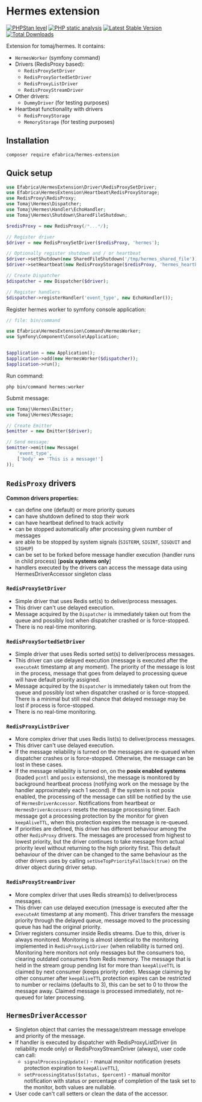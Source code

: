 # Hermes extension

[![PHPStan level](https://img.shields.io/badge/PHPStan-level:%20max-brightgreen.svg)](https://github.com/efabrica-team/hermes-extension/actions?query=workflow%3A"PHP+static+analysis")
[![PHP static analysis](https://github.com/efabrica-team/hermes-extension/workflows/PHP%20static%20analysis/badge.svg)](https://github.com/efabrica-team/hermes-extension/actions?query=workflow%3A"PHP+static+analysis")
[![Latest Stable Version](https://img.shields.io/packagist/v/efabrica/hermes-extension.svg)](https://packagist.org/packages/efabrica/hermes-extension)
[![Total Downloads](https://img.shields.io/packagist/dt/efabrica/hermes-extension.svg?style=flat-square)](https://packagist.org/packages/efabrica/hermes-extension)

Extension for tomaj/hermes. It contains:
- `HermesWorker` (symfony command)
- Drivers (RedisProxy based):
  - `RedisProxySetDriver`
  - `RedisProxySortedSetDriver`
  - `RedisProxyListDriver`
  - `RedisProxyStreamDriver`
- Other drivers:
  - `DummyDriver` (for testing purposes)
- Heartbeat functionality with drivers
  - `RedisProxyStorage`
  - `MemoryStorage` (for testing purposes)

## Installation
```shell
composer require efabrica/hermes-extension
```

## Quick setup

```php
use Efabrica\HermesExtension\Driver\RedisProxySetDriver;
use Efabrica\HermesExtension\Heartbeat\RedisProxyStorage;
use RedisProxy\RedisProxy;
use Tomaj\Hermes\Dispatcher;
use Tomaj\Hermes\Handler\EchoHandler;
use Tomaj\Hermes\Shutdown\SharedFileShutdown;

$redisProxy = new RedisProxy(/*...*/);

// Register driver
$driver = new RedisProxySetDriver($redisProxy, 'hermes');

// Optionally register shutdown and / or heartbeat
$driver->setShutdown(new SharedFileShutdown('/tmp/hermes_shared_file'));
$driver->setHeartbeat(new RedisProxyStorage($redisProxy, 'hermes_heartbeat'));

// Create Dispatcher
$dispatcher = new Dispatcher($driver);

// Register handlers
$dispatcher->registerHandler('event_type', new EchoHandler());
```

Register hermes worker to symfony console application:
```php
// file: bin/command

use Efabrica\HermesExtension\Command\HermesWorker;
use Symfony\Component\Console\Application;


$application = new Application();
$application->add(new HermesWorker($dispatcher));
$application->run();
```

Run command:
```shell
php bin/command hermes:worker
```
Submit message:
```php
use Tomaj\Hermes\Emitter;
use Tomaj\Hermes\Message;

// Create Emitter
$emitter = new Emitter($driver);

// Send message:
$emitter->emit(new Message(
    'event_type',
    ['body' => 'This is a message!']
));
```

## `RedisProxy` drivers

**Common drivers properties:**
- can define one (default) or more priority queues
- can have shutdown defined to stop their work
- can have heartbeat defined to track activity
- can be stopped automatically after processing given number of messages
- are able to be stopped by system signals (`SIGTERM`, `SIGINT`, `SIGQUIT` and `SIGHUP`)
- can be set to be forked before message handler execution (handler runs in child process) [**posix systems only**]
- handlers executed by the drivers can access the message data using HermesDriverAccessor singleton class

### `RedisProxySetDriver`

- Simple driver that uses Redis set(s) to deliver/process messages.
- This driver can't use delayed execution.
- Message acquired by the `Dispatcher` is immediately taken out from the queue and possibly lost when dispatcher crashed
  or is force-stopped.
- There is no real-time monitoring.

### `RedisProxySortedSetDriver`

- Simple driver that uses Redis sorted set(s) to deliver/process messages.
- This driver can use delayed execution (message is executed after the `executeAt` timestamp at any moment). The
  priority of the message is lost in the process, message that goes from delayed to processing queue will have default
  priority assigned.
- Message acquired by the `Dispatcher` is immediately taken out from the queue and possibly lost when dispatcher crashed
  or is force-stopped. There is a minimal but still real chance that delayed message may be lost if process is
  force-stopped.
- There is no real-time monitoring.

### `RedisProxyListDriver`

- More complex driver that uses Redis list(s) to deliver/process messages.
- This driver can't use delayed execution.
- If the message reliability is turned on the messages are re-queued when dispatcher crashes or is force-stopped. 
  Otherwise, the message can be lost in these cases.
- If the message reliability is turned on, on the **posix enabled systems** (loaded `pcntl` and `posix` extensions),
  the message is monitored by background heartbeat process (notifying work on the message by the handler approximately
  each 1 second). If the system is not posix enabled, the processing of the message can still be notified by the use
  of `HermesDriverAccessor`. Notifications from heartbeat or `HermesDriverAccessors` resets the message processing
  timer. Each message got a processing protection by the monitor for given `keepAliveTTL`, when this protection expires
  the message is re-queued.
- If priorities are defined, this driver has different behaviour among the other `RedisProxy` drivers. The messages are
  processed from highest to lowest priority, but the driver continues to take message from actual priority level without
  returning to the high priority first. This default behaviour of the driver can be changed to the same behaviour as the
  other drivers uses by calling `setUseTopPriorityFallback(true)` on the driver object during driver setup.

### `RedisProxyStreamDriver`

- More complex driver that uses Redis stream(s) to deliver/process messages.
- This driver can use delayed execution (message is executed after the `executeAt` timestamp at any moment). This driver
  transfers the message priority through the delayed queue, message moved to the processing queue has had the original
  priority.
- Driver registers consumer inside Redis streams. Due to this, driver is always monitored.
  Monitoring is almost identical to the monitoring implemented in `RedisProxyListDriver` (when reliability is turned on).
  Monitoring here monitors not only messages but the consumers too, clearing outdated consumers from Redis memory.
  The message that is held in the stream group pending list for more than `keepAliveTTL` is claimed by next consumer
  (keeps priority order). Message claiming by other consumer after `keepAliveTTL` protection expires can be restricted to
  number or reclaims (defaults to 3), this can be set to 0 to throw the message away.
  Claimed message is processed immediately, not re-queued for later processing.

## `HermesDriverAccessor`

- Singleton object that carries the message/stream message envelope and priority of the message.
- If handler is executed by dispatcher with RedisProxyListDriver (in reliability mode only) or RedisProxyStreamDriver 
  (always), user code can call:
  - `signalProcessingUpdate()` - manual monitor notification (resets protection expiration to `keepAliveTTL`),
  - `setProcessingStatus($status, $percent)` - manual monitor notification with status or percentage of completion of
    the task set to the monitor, both values are nullable.
- User code can't call setters or clean the data of the accessor.